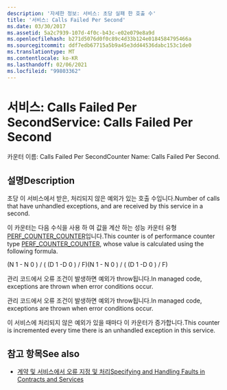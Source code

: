 ```yaml
---
description: '자세한 정보: 서비스: 초당 실패 한 호출 수'
title: '서비스: Calls Failed Per Second'
ms.date: 03/30/2017
ms.assetid: 5a2c7939-107d-4f0c-b43c-e02e079e8a9d
ms.openlocfilehash: b271d5076d0f0c89c4d33b124e0184584795466a
ms.sourcegitcommit: ddf7edb67715a5b9a45e3dd44536dabc153c1de0
ms.translationtype: MT
ms.contentlocale: ko-KR
ms.lasthandoff: 02/06/2021
ms.locfileid: "99803362"
---
```

# <a name="service-calls-failed-per-second"></a><span data-ttu-id="2c673-103">서비스: Calls Failed Per Second</span><span class="sxs-lookup"><span data-stu-id="2c673-103">Service: Calls Failed Per Second</span></span>

<span data-ttu-id="2c673-104">카운터 이름: Calls Failed Per Second</span><span class="sxs-lookup"><span data-stu-id="2c673-104">Counter Name: Calls Failed Per Second.</span></span>  
  
## <a name="description"></a><span data-ttu-id="2c673-105">설명</span><span class="sxs-lookup"><span data-stu-id="2c673-105">Description</span></span>  

 <span data-ttu-id="2c673-106">초당 이 서비스에서 받은, 처리되지 않은 예외가 있는 호출 수입니다.</span><span class="sxs-lookup"><span data-stu-id="2c673-106">Number of calls that have unhandled exceptions, and are received by this service in a second.</span></span>  
  
 <span data-ttu-id="2c673-107">이 카운터는 다음 수식을 사용 하 여 값을 계산 하는 성능 카운터 유형 [PERF_COUNTER_COUNTER](/previous-versions/windows/it-pro/windows-server-2003/cc740048(v=ws.10))입니다.</span><span class="sxs-lookup"><span data-stu-id="2c673-107">This counter is of performance counter type [PERF_COUNTER_COUNTER](/previous-versions/windows/it-pro/windows-server-2003/cc740048(v=ws.10)), whose value is calculated using the following formula.</span></span>  
  
 <span data-ttu-id="2c673-108">(N 1 - N 0 ) / ( (D 1 -D 0 ) / F)</span><span class="sxs-lookup"><span data-stu-id="2c673-108">(N 1 - N 0 ) / ( (D 1 -D 0 ) / F)</span></span>  
  
 <span data-ttu-id="2c673-109">관리 코드에서 오류 조건이 발생하면 예외가 throw됩니다.</span><span class="sxs-lookup"><span data-stu-id="2c673-109">In managed code, exceptions are thrown when error conditions occur.</span></span>  
  
 <span data-ttu-id="2c673-110">관리 코드에서 오류 조건이 발생하면 예외가 throw됩니다.</span><span class="sxs-lookup"><span data-stu-id="2c673-110">In managed code, exceptions are thrown when error conditions occur.</span></span>  
  
 <span data-ttu-id="2c673-111">이 서비스에 처리되지 않은 예외가 있을 때마다 이 카운터가 증가합니다.</span><span class="sxs-lookup"><span data-stu-id="2c673-111">This counter is incremented every time there is an unhandled exception in this service.</span></span>  
  
## <a name="see-also"></a><span data-ttu-id="2c673-112">참고 항목</span><span class="sxs-lookup"><span data-stu-id="2c673-112">See also</span></span>

- [<span data-ttu-id="2c673-113">계약 및 서비스에서 오류 지정 및 처리</span><span class="sxs-lookup"><span data-stu-id="2c673-113">Specifying and Handling Faults in Contracts and Services</span></span>](../../specifying-and-handling-faults-in-contracts-and-services.md)
